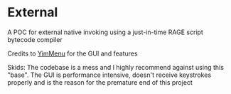 # External
A POC for external native invoking using a just-in-time RAGE script bytecode compiler

Credits to [YimMenu](https://github.com/Yimura/YimMenu) for the GUI and features

Skids: The codebase is a mess and I highly recommend against using this "base". The GUI is performance intensive, doesn't receive keystrokes properly and is the reason for the premature end of this project
